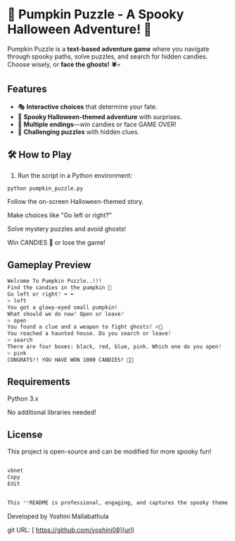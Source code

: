 # 🎃 Pumpkin Puzzle - A Spooky Halloween Adventure! 👻

Pumpkin Puzzle is a **text-based adventure game** where you navigate through spooky paths, solve puzzles, and search for hidden candies. Choose wisely, or **face the ghosts!** 🕷️💀

##  Features

- 🎭 **Interactive choices** that determine your fate.
- 🎃 **Spooky Halloween-themed adventure** with surprises.
- 🍬 **Multiple endings**—win candies or face GAME OVER!
- 👻 **Challenging puzzles** with hidden clues.

## 🛠️ How to Play

1. Run the script in a Python environment:

```bash
python pumpkin_puzzle.py
```
Follow the on-screen Halloween-themed story. 

Make choices like "Go left or right?" 

Solve mystery puzzles and avoid ghosts! 

Win CANDIES 🍬 or lose the game! 

## Gameplay Preview
```bash
Welcome To Pumpkin Puzzle..!!!
Find the candies in the pumpkin 🎃
Go left or right? ➡️ ⬅️
> left
You got a glowy-eyed small pumpkin!
What should we do now? Open or leave?
> open
You found a clue and a weapon to fight ghosts! 🔥👻
You reached a haunted house. Do you search or leave?
> search
There are four boxes: black, red, blue, pink. Which one do you open?
> pink
CONGRATS!! YOU HAVE WON 1000 CANDIES! 🍬🎉
```
## Requirements

Python 3.x

No additional libraries needed!

## License

This project is open-source and can be modified for more spooky fun! 
```bash

vbnet
Copy
Edit


This **README is professional, engaging, and captures the spooky theme!** Let me know if you want any changes! 🎃🚀
```
Developed by Yoshini Mallabathula


git URL: [ https://github.com/yoshini08](url)











